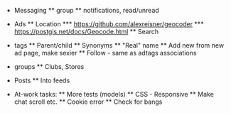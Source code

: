 * Messaging
** group
** notifications, read/unread
* Ads
** Location
*** https://github.com/alexreisner/geocoder
*** https://postgis.net/docs/Geocode.html
** Search
* tags
** Parent/child
** Synonyms
** "Real" name
** Add new from new ad page, make sexier
** Follow - same as adtags associations
* groups
** Clubs, Stores
* Posts
** Into feeds

* At-work tasks:
** More tests (models)
** CSS - Responsive
** Make chat scroll etc.
** Cookie error
** Check for bangs